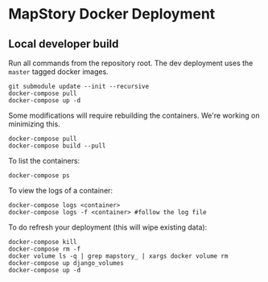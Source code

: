 
MapStory Docker Deployment
================


Local developer build
----------

Run all commands from the repository root.
The dev deployment uses the `master` tagged docker images.


```
git submodule update --init --recursive
docker-compose pull
docker-compose up -d
```

Some modifications will require rebuilding the containers. We're working on minimizing this.
```
docker-compose pull
docker-compose build --pull
```

To list the containers:
```
docker-compose ps
```

To view the logs of a container:
```
docker-compose logs <container>
docker-compose logs -f <container> #follow the log file
```

To do refresh your deployment (this will wipe existing data):
```
docker-compose kill
docker-compose rm -f
docker volume ls -q | grep mapstory_ | xargs docker volume rm
docker-compose up django_volumes
docker-compose up -d
```
